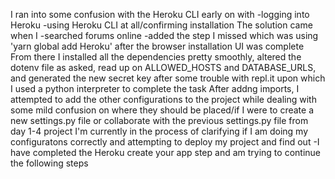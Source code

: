 I ran into some confusion with the Heroku CLI early on with
-logging into Heroku
-using Heroku CLI at all/confirming installation
The solution came when I
-searched forums online
-added the step I missed which was using 'yarn global add Heroku' after the browser installation UI was complete
From there I installed all the dependencies pretty smoothly, altered the dotenv file as asked, read up on ALLOWED_HOSTS and DATABASE_URLS, and generated the new secret key after some trouble with repl.it upon which I used a python interpreter to complete the task
After addng imports, I attempted to add the other configurations to the project while dealing with some mild confusion on where they should be placed/if I were to create a new settings.py file or collaborate with the previous settings.py file from day 1-4 project
I'm currently in the process of clarifying if I am doing my configuratons correctly and attempting to deploy my project and find out 
-I have completed the Heroku create your app step and am trying to continue the following steps